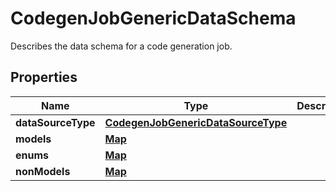 

# CodegenJobGenericDataSchema

Describes the data schema for a code generation job.

## Properties

| Name | Type | Description | Notes |
|------------ | ------------- | ------------- | -------------|
|**dataSourceType** | [**CodegenJobGenericDataSourceType**](CodegenJobGenericDataSourceType.md) |  |  |
|**models** | [**Map**](Map.md) |  |  |
|**enums** | [**Map**](Map.md) |  |  |
|**nonModels** | [**Map**](Map.md) |  |  |



